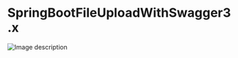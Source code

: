 # SpringBootFileUploadWithSwagger3.x

![Image description](https://github.com/Sustainable-Technology/sustech-docs/blob/master/misc/swagger.jpg)
